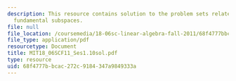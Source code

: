 ```yaml
---
description: This resource contains solution to the problem sets related to the four
  fundamental subspaces.
file: null
file_location: /coursemedia/18-06sc-linear-algebra-fall-2011/68f4777bbcac272c9184347a9849333a_MIT18_06SCF11_Ses1.10sol.pdf
file_type: application/pdf
resourcetype: Document
title: MIT18_06SCF11_Ses1.10sol.pdf
type: resource
uid: 68f4777b-bcac-272c-9184-347a9849333a
---
```

